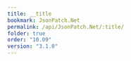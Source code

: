 ```yaml
---
title: __title
bookmark: JsonPatch.Net
permalink: /api/JsonPatch.Net/:title/
folder: true
order: "10.09"
version: "3.1.0"
---
```

